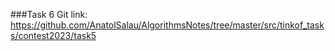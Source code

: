 ###Task 6
Git link:   
https://github.com/AnatolSalau/AlgorithmsNotes/tree/master/src/tinkof_tasks/contest2023/task5


